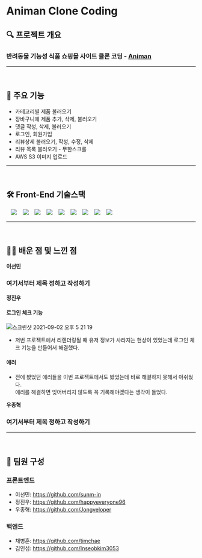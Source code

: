 # Animan Clone Coding

## 🔍 프로젝트 개요

<h3>반려동물 기능성 식품 쇼핑몰 사이트 클론 코딩 - <a href="http://animan.co.kr/">Animan</a> </h3>

<hr>
<br>

## 📌 주요 기능

- 카테고리별 제품 불러오기
- 장바구니에 제품 추가, 삭제, 불러오기
- 댓글 작성, 삭제, 불러오기
- 로그인, 회원가입
- 리뷰상세 불러오기, 작성, 수정, 삭제
- 리뷰 목록 불러오기 - 무한스크롤
- AWS S3 이미지 업로드

<hr>
<br>

## 🛠 Front-End 기술스택

<p align='center'>
  
  &nbsp;&nbsp;
  <img src="https://img.shields.io/badge/-JavaScript-%23F7DF1E.svg?&logo=JavaScript&logoColor=white" />
  &nbsp;&nbsp;
  <img src="https://img.shields.io/badge/-React-%2361DAFB.svg?&logo=React&logoColor=white" />
  &nbsp;&nbsp;
  <img src="https://img.shields.io/badge/-Redux-%23764ABC.svg?&logo=Redux&logoColor=white" />
  &nbsp;&nbsp;
  <img src='https://img.shields.io/badge/AWS-Amazon AWS-yellow?logo=Amazon AWS'/>
  &nbsp;&nbsp;
  <img src='https://img.shields.io/badge/yarn-yellow?logo=yarn'/>
  &nbsp;&nbsp;
  <img src='https://img.shields.io/badge/Axios-pink?'/>
  &nbsp;&nbsp;
  <img src='https://img.shields.io/badge/ReduxToolkit-764ABC?'/>
  &nbsp;&nbsp;
  <img src='https://img.shields.io/badge/StyledComponents-violet?logo=styled-components'/>
  &nbsp;&nbsp;
  <img src='https://img.shields.io/badge/ReactRouter-pink?logo=React Router'/>
</p>

<hr>
<br>

## ✍🏼 배운 점 및 느낀 점

**이선민**

### 여기서부터 제목 정하고 작성하기

**정진우**

#### 로그인 체크 기능
![스크린샷 2021-09-02 오후 5 21 19](https://user-images.githubusercontent.com/66675699/131810105-94660512-f0c3-4f26-8e71-af9d4032f116.png)
- 저번 프로젝트에서 리렌더링될 때 유저 정보가 사라지는 현상이 있었는데 로그인 체크 기능을 만들어서 해결했다.

#### 에러 
- 전에 봤었던 에러들을 이번 프로젝트에서도 봤었는데 바로 해결하지 못해서 아쉬웠다. <br>
  에러를 해결하면 잊어버리지 않도록 꼭 기록해야겠다는 생각이 들었다.

**우종혁**

### 여기서부터 제목 정하고 작성하기

<hr>
<br>

## 📌 팀원 구성

### 프론트엔드

- 이선민: https://github.com/sunm-in
- 정진우: https://github.com/happyeveryone96
- 우종혁: https://github.com/Jongveloper

### 백엔드

- 채병훈: https://github.com/timchae
- 김인섭: https://github.com/Inseobkim3053
